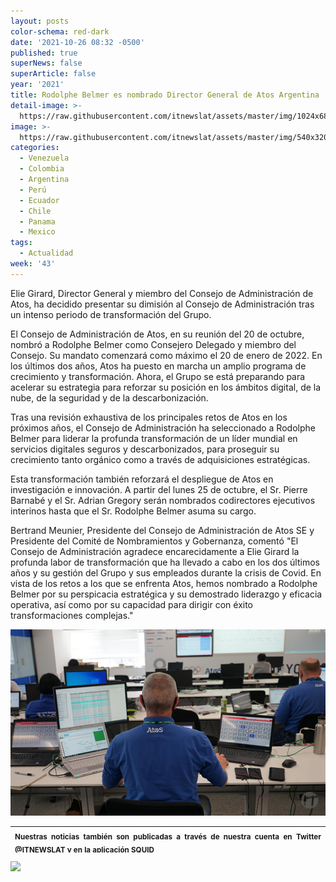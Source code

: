 ```yaml
---
layout: posts
color-schema: red-dark
date: '2021-10-26 08:32 -0500'
published: true
superNews: false
superArticle: false
year: '2021'
title: Rodolphe Belmer es nombrado Director General de Atos Argentina
detail-image: >-
  https://raw.githubusercontent.com/itnewslat/assets/master/img/1024x680/Control-Atos-g.jpg
image: >-
  https://raw.githubusercontent.com/itnewslat/assets/master/img/540x320/Control-Atos-p.jpg
categories:
  - Venezuela
  - Colombia
  - Argentina
  - Perú
  - Ecuador
  - Chile
  - Panama
  - Mexico
tags:
  - Actualidad
week: '43'
---
```

Elie Girard, Director General y miembro del Consejo de Administración de Atos, ha decidido presentar su dimisión al Consejo de Administración tras un intenso periodo de transformación del Grupo.

El Consejo de Administración de Atos, en su reunión del 20 de octubre, nombró a Rodolphe Belmer como Consejero Delegado y miembro del Consejo. Su mandato comenzará como máximo el 20 de enero de 2022.
En los últimos dos años, Atos ha puesto en marcha un amplio programa de crecimiento y transformación. Ahora, el Grupo se está preparando para acelerar su estrategia para reforzar su posición en los ámbitos digital, de la nube, de la seguridad y de la descarbonización.

Tras una revisión exhaustiva de los principales retos de Atos en los próximos años, el Consejo de Administración ha seleccionado a Rodolphe Belmer para liderar la profunda transformación de un líder mundial en servicios digitales seguros y descarbonizados, para proseguir su crecimiento tanto orgánico como a través de adquisiciones estratégicas.

Esta transformación también reforzará el despliegue de Atos en investigación e innovación.
A partir del lunes 25 de octubre, el Sr. Pierre Barnabé y el Sr. Adrian Gregory serán nombrados codirectores ejecutivos interinos hasta que el Sr. Rodolphe Belmer asuma su cargo.

Bertrand Meunier, Presidente del Consejo de Administración de Atos SE y Presidente del Comité de Nombramientos y Gobernanza, comentó "El Consejo de Administración agradece encarecidamente a Elie Girard la profunda labor de transformación que ha llevado a cabo en los dos últimos años y su gestión del Grupo y sus empleados durante la crisis de Covid. En vista de los retos a los que se enfrenta Atos, hemos nombrado a Rodolphe Belmer por su perspicacia estratégica y su demostrado liderazgo y eficacia operativa, así como por su capacidad para dirigir con éxito transformaciones complejas."

![](https://raw.githubusercontent.com/itnewslat/assets/master/img/540x320/Control-Atos-p.jpg)

<table style="height: 42px;" width="569">
<tbody>
<tr>
<td style="text-align: justify;"><sub><strong>Nuestras noticias también son publicadas a través de nuestra cuenta en Twitter <a href="https://twitter.com/itnewslat?lang=es">@ITNEWSLAT</a> y en la aplicación <a href="https://squidapp.co/en/">SQUID</a></strong></sub></td>
</tr>
</tbody>
</table>

<img src="https://tracker.metricool.com/c3po.jpg?hash=56f88a41e39ab42c063cc51676587a04"/>